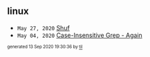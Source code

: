 ## linux


* <code>May 27, 2020</code> [Shuf](2020-05-27T05-20-57-shuf.md)
* <code>May 04, 2020</code> [Case-Insensitive Grep - Again](2020-05-04T11-44-37-case-insensitive-grep---again.md)

<sup><sub>generated 13 Sep 2020 19:30:36 by <a href='https://github.com/senorprogrammer/til'>til</a></sub></sup>
